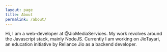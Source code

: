 ```yaml
---
layout: page
title: About
permalink: /about/
---
```

Hi, I am a web-developer at @JioMediaServices. My work revolves around the Javascript stack, mainly NodeJS. Currently I am working on JioTayari, an education initiative by Reliance Jio as a backend developer.

